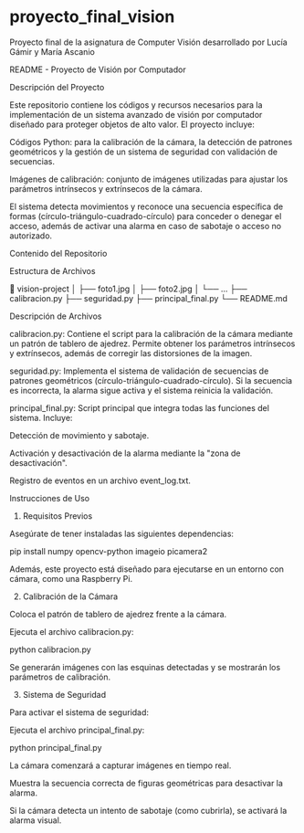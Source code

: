 # proyecto_final_vision
Proyecto final de la asignatura de Computer Visión desarrollado por Lucía Gámir y María Ascanio

README - Proyecto de Visión por Computador

Descripción del Proyecto

Este repositorio contiene los códigos y recursos necesarios para la implementación de un sistema avanzado de visión por computador diseñado para proteger objetos de alto valor. El proyecto incluye:

Códigos Python: para la calibración de la cámara, la detección de patrones geométricos y la gestión de un sistema de seguridad con validación de secuencias.

Imágenes de calibración: conjunto de imágenes utilizadas para ajustar los parámetros intrínsecos y extrínsecos de la cámara.

El sistema detecta movimientos y reconoce una secuencia específica de formas (círculo-triángulo-cuadrado-círculo) para conceder o denegar el acceso, además de activar una alarma en caso de sabotaje o acceso no autorizado.

Contenido del Repositorio

Estructura de Archivos

📁 vision-project
│   ├── foto1.jpg
│   ├── foto2.jpg
│   └── ...
├── calibracion.py
├── seguridad.py
├── principal_final.py
└── README.md

Descripción de Archivos

calibracion.py: Contiene el script para la calibración de la cámara mediante un patrón de tablero de ajedrez. Permite obtener los parámetros intrínsecos y extrínsecos, además de corregir las distorsiones de la imagen.

seguridad.py: Implementa el sistema de validación de secuencias de patrones geométricos (círculo-triángulo-cuadrado-círculo). Si la secuencia es incorrecta, la alarma sigue activa y el sistema reinicia la validación.

principal_final.py: Script principal que integra todas las funciones del sistema. Incluye:

Detección de movimiento y sabotaje.

Activación y desactivación de la alarma mediante la "zona de desactivación".

Registro de eventos en un archivo event_log.txt.

Instrucciones de Uso

1. Requisitos Previos

Asegúrate de tener instaladas las siguientes dependencias:

pip install numpy opencv-python imageio picamera2

Además, este proyecto está diseñado para ejecutarse en un entorno con cámara, como una Raspberry Pi.

2. Calibración de la Cámara

Coloca el patrón de tablero de ajedrez frente a la cámara.

Ejecuta el archivo calibracion.py:

python calibracion.py

Se generarán imágenes con las esquinas detectadas y se mostrarán los parámetros de calibración.

3. Sistema de Seguridad

Para activar el sistema de seguridad:

Ejecuta el archivo principal_final.py:

python principal_final.py

La cámara comenzará a capturar imágenes en tiempo real.

Muestra la secuencia correcta de figuras geométricas para desactivar la alarma.

Si la cámara detecta un intento de sabotaje (como cubrirla), se activará la alarma visual.
